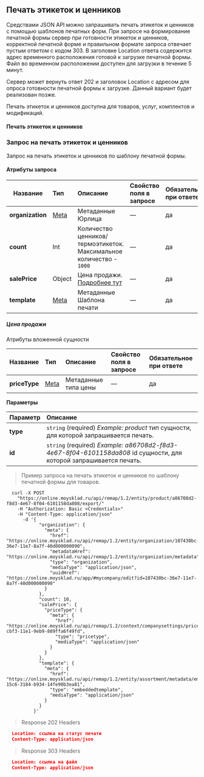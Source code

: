 ## Печать этикеток и ценников
Средствами JSON API можно запрашивать печать этикеток и ценников с помощью шаблонов печатных форм.
При запросе на формирование печатной формы сервер при готовности этикеток и ценников, корректной
печатной форме и правильном формате запроса отвечает пустым ответом с кодом 303.
В заголовке Location ответа содержится адрес временного расположения готовой к загрузке печатной формы.
Файл во временном расположении доступен для загрузки в течение 5 минут.

Сервер может вернуть ответ 202 и заголовок Location с адресом для опроса готовности печатной формы к загрузке.
Данный вариант будет реализован позже.

Печать этикеток и ценников доступна для товаров, услуг, комплектов и модификаций.

#### Печать этикеток и ценников 

### Запрос на печать этикеток и ценников 

Запрос на печать этикеток и ценников по шаблону печатной формы.
#### Атрибуты запроса

| Название  | Тип | Описание                    | Свойство поля в запросе| Обязательное при ответе|Expand|
| --------- |:----|:----------------------------|:----------------|:------------------------|:------------------------|
|**organization** |[Meta](../#mojsklad-json-api-obschie-swedeniq-metadannye)|Метаданные Юрлица|&mdash;|да|нет
|**count**        |Int|Количество ценников/термоэтикеток. Максимальное количество - `1000`|&mdash;|да|нет
|**salePrice**    |Object|Цена продажи. [Подробнее тут](../dictionaries/#suschnosti-pechat-atiketok-i-cennikow-zapros-na-pechat-atiketok-i-cennikow-atributy-zaprosa-cena-prodazhi)|&mdash;|да|нет
|**template**     |[Meta](../#mojsklad-json-api-obschie-swedeniq-metadannye)|Метаданные Шаблона печати|&mdash;|да|да

##### Цена продажи
Атрибуты вложенной сущности

| Название  | Тип | Описание                    | Свойство поля в запросе| Обязательное при ответе|
| --------- |:----|:----------------------------|:----------------|:------------------------|
|**priceType**    |[Meta](../#mojsklad-json-api-obschie-swedeniq-metadannye)|Метаданные типа цены|&mdash;|да


**Параметры**

|Параметр   |Описание   | 
|:----|:----|
|**type**|  `string` (required) *Example: product* тип сущности, для которой запрашивается печать.|
|**id** |  `string` (required) *Example: a86708d2-f8d3-4e67-8f04-6101158da808* id сущности, для которой запрашивается печать.|

> Пример запроса на печать этикеток и ценников по шаблону печатной формы для товаров.

```shell
  curl -X POST
    "https://online.moysklad.ru/api/remap/1.2/entity/product/a86708d2-f8d3-4e67-8f04-6101158da808/export/"
    -H "Authorization: Basic <Credentials>"
    -H "Content-Type: application/json"
      -d '{
            "organization": {
              "meta": {
                "href": "https://online.moysklad.ru/api/remap/1.2/entity/organization/107430bc-36e7-11e7-8a7f-40d000000090",
                "metadataHref": "https://online.moysklad.ru/api/remap/1.2/entity/organization/metadata",
                "type": "organization",
                "mediaType": "application/json",
                "uuidHref": "https://online.moysklad.ru/app/#mycompany/edit?id=107430bc-36e7-11e7-8a7f-40d000000090"
              }
            },
            "count": 10,
            "salePrice": {
              "priceType": {
                "meta": {
                  "href": "https://online.moysklad.ru/api/remap/1.2/context/companysettings/pricetype/672559f1-cbf3-11e1-9eb9-889ffa6f49fd",
                  "type": "pricetype",
                  "mediaType": "application/json"
                }
              }
            },
            "template": {
              "meta": {
                "href": "https://online.moysklad.ru/api/remap/1.2/entity/assortment/metadata/embeddedtemplate/f8e295eb-15c6-3184-b934-14fe90b3ea81",
                "type": "embeddedtemplate",
                "mediaType": "application/json"
              }
            }
          }'  
```

> Response 202 Headers

```json
  Location: ссылка на статус печати
  Content-Type: application/json
```

> Response 303 Headers

```json
  Location: ссылка на файл
  Content-Type: application/json
```
